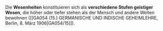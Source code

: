 
Die **Wesenheiten** konstituieren sich als **verschiedene Stufen geistiger Wesen**, die höher oder tiefer stehen als der Mensch und andere Welten bewohnen ([[GA054 (15.) GERMANISCHE UND INDISCHE GEHEIMLEHRE, Berlin, 8. März 1906|GA054/15]]).
